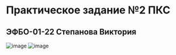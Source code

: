 # Практическое задание №2 ПКС
## ЭФБО-01-22 Степанова Виктория

![image](https://github.com/user-attachments/assets/57e71957-ff15-4c26-9f56-078a871e8496)
![image](https://github.com/user-attachments/assets/7714654c-8b7e-48f2-9ef7-836d5d6ca8aa)

